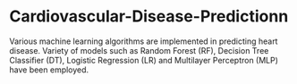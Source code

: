 # Cardiovascular-Disease-Predictionn
Various machine learning algorithms are implemented in predicting heart disease. Variety of models such as Random
Forest (RF), Decision Tree Classifier (DT), Logistic Regression (LR) and Multilayer Perceptron
(MLP) have been employed.
